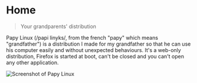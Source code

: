 # Home

> Your grandparents' distribution

Papy Linux (/papi linyks/, from the french "papy" which means "grandfather") is a distribution I made for my grandfather so that he can use his computer easily and without unexpected behaviours. It's a web-only distribution, Firefox is started at boot, can't be closed and you can't open any other application.

![Screenshot of Papy Linux](img/screenshot.png)
